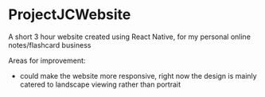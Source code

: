 # ProjectJCWebsite

A short 3 hour website created using React Native, for my personal online notes/flashcard business

Areas for improvement:
- could make the website more responsive, right now the design is mainly catered to landscape viewing rather than portrait
